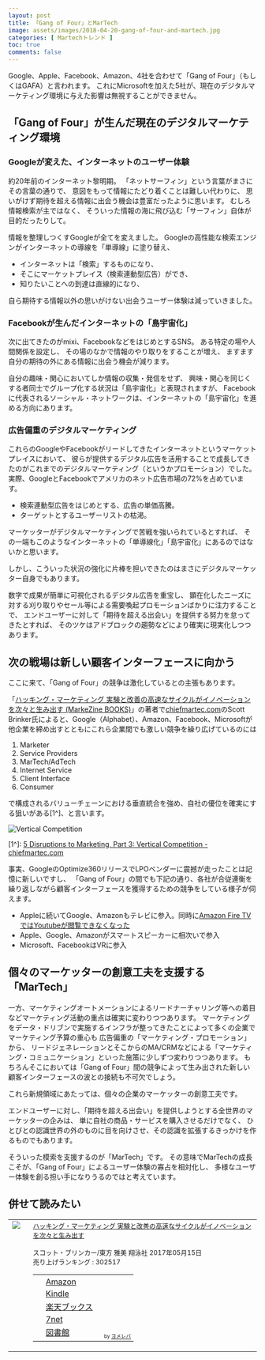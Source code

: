 ```yaml
---
layout: post
title: 「Gang of Four」とMarTech
image: assets/images/2018-04-20-gang-of-four-and-martech.jpg
categories: [ Martechトレンド ]
toc: true
comments: false
---
```

Google、Apple、Facebook、Amazon、4社を合わせて「Gang of Four」（もしくはGAFA）と言われます。
これにMicrosoftを加えた5社が、現在のデジタルマーケティング環境に与えた影響は無視することができません。

## 「Gang of Four」が生んだ現在のデジタルマーケティング環境

### Googleが変えた、インターネットのユーザー体験

約20年前のインターネット黎明期。
「ネットサーフィン」という言葉がまさにその言葉の通りで、
意図をもって情報にたどり着くことは難しい代わりに、
思いがけず期待を超える情報に出会う機会は豊富だったように思います。
むしろ情報検索が主ではなく、
そういった情報の海に飛び込む「サーフィン」自体が目的だったりして。

情報を整理しつくすGoogleが全てを変えました。
Googleの高性能な検索エンジンがインターネットの導線を「単導線」に塗り替え、

- インターネットは「検索」するものになり、
- そこにマーケットプレイス（検索連動型広告）ができ、
- 知りたいことへの到達は直線的になり、

自ら期待する情報以外の思いがけない出会うユーザー体験は減っていきました。

### Facebookが生んだインターネットの「島宇宙化」

次に出てきたのがmixi、FacebookなどをはじめとするSNS。
ある特定の場や人間関係を設定し、
その場のなかで情報のやり取りをすることが増え、
ますます自分の期待の外にある情報に出会う機会が減ります。

自分の趣味・関心においてしか情報の収集・発信をせず、
興味・関心を同じくする者同士でグループ化する状況は「島宇宙化」と表現されますが、
Facebookに代表されるソーシャル・ネットワークは、インターネットの「島宇宙化」を進める方向にあります。

### 広告偏重のデジタルマーケティング

これらのGoogleやFacebookがリードしてきたインターネットというマーケットプレイスにおいて、
彼らが提供するデジタル広告を活用することで成長してきたのがこれまでのデジタルマーケティング（というかプロモーション）でした。
実際、GoogleとFacebookでアメリカのネット広告市場の72%を占めています。

- 検索連動型広告をはじめとする、広告の単価高騰。
- ターゲットとするユーザーリストの枯渇。

マーケッターがデジタルマーケティングで苦戦を強いられているとすれば、
その一端もこのようなインターネットの「単導線化」「島宇宙化」にあるのではないかと思います。

しかし、こういった状況の強化に片棒を担いできたのはまさにデジタルマーケッター自身でもあります。

数字で成果が簡単に可視化されるデジタル広告を重宝し、
顕在化したニーズに対する刈り取りやセール等による需要喚起プロモーションばかりに注力することで、
エンドユーザーに対して「期待を超える出会い」を提供する努力を怠ってきたとすれば、
そのツケはアドブロックの趨勢などにより確実に現実化しつつあります。

## 次の戦場は新しい顧客インターフェースに向かう

ここに来て、「Gang of Four」の競争は激化しているとの主張もあります。

「<a href="http://www.amazon.co.jp/exec/obidos/asin/4798149764/nextdesign03-22/" target="_blank" >ハッキング・マーケティング 実験と改善の高速なサイクルがイノベーションを次々と生み出す (MarkeZine BOOKS)</a>」の著者で[chiefmartec.com](https://chiefmartec.com)のScott Brinker氏によると、Google（Alphabet）、Amazon、Facebook、Microsoftが他企業を締め出すとともにこれら企業間でも激しい競争を繰り広げているのには

1. Marketer
1. Service Providers
1. MarTech/AdTech
1. Internet Service
1. Client Interface
1. Consumer

で構成されるバリューチェーンにおける垂直統合を強め、自社の優位を確実にする狙いがある[1^]、と言います。

![Vertical Competition](https://cdn.chiefmartec.com/wp-content/uploads/2016/11/vertical_competition_600px.jpg)

[1^]: [5 Disruptions to Marketing, Part 3: Vertical Competition - chiefmartec.com](https://chiefmartec.com/2016/12/5-disruptions-marketing-part-3-vertical-competition/)

事実、GoogleのOptimize360リリースでLPOベンダーに震撼が走ったことは記憶に新しいですし、
「Gang of Four」の間でも下記の通り、各社が合従連衡を繰り返しながら顧客インターフェースを獲得するための競争をしている様子が伺えます。

- Appleに続いてGoogle、Amazonもテレビに参入。同時に[Amazon Fire TVではYoutubeが閲覧できなくなった](https://jp.techcrunch.com/2017/12/29/2017-12-28-amazon-updates-fire-tvs-youtube-app-to-redirect-users-to-a-web-browser-instead/)
- Apple、Google、Amazonがスマートスピーカーに相次いで参入
- Microsoft、FacebookはVRに参入

## 個々のマーケッターの創意工夫を支援する「MarTech」

一方、マーケティングオートメーションによるリードナーチャリング等への着目などマーケティング活動の重点は確実に変わりつつあります。
マーケティングをデータ・ドリブンで実施するインフラが整ってきたことによって多くの企業でマーケティング予算の重心も
広告偏重の「マーケティング・プロモーション」から、
リードジェネレーションとそこからのMA/CRMなどによる「マーケティング・コミュニケーション」といった施策に少しずつ変わりつつあります。
もちろんそこにおいては「Gang of Four」間の競争によって生み出された新しい顧客インターフェースの波との接続も不可欠でしょう。

これら新規領域にあたっては、個々の企業のマーケッターの創意工夫です。

エンドユーザーに対し、「期待を超える出会い」を提供しようとする全世界のマーケッターの企みは、
単に自社の商品・サービスを購入させるだけでなく、
ひとびとの認識世界の外のものに目を向けさせ、その認識を拡張するきっかけを作るものでもあります。

そういった模索を支援するのが「MarTech」です。
その意味でMarTechの成長こそが、「Gang of Four」によるユーザー体験の寡占を相対化し、
多様なユーザー体験を創る担い手になりうるのではと考えています。

## 併せて読みたい

<table  border="0" cellpadding="5"><tr><td valign="top" style="border:none;"><a href="http://www.amazon.co.jp/exec/obidos/asin/4798149764/nextdesign03-22/" target="_blank" ><img src="https://thumbnail.image.rakuten.co.jp/@0_mall/book/cabinet/9769/9784798149769.jpg?_ex=200x200" border="0" style="margin-right:10px" /></a></td><td valign="top" style="border:none;text-align:left"><font size="-1"><a href="http://www.amazon.co.jp/exec/obidos/asin/4798149764/nextdesign03-22/" target="_blank" >ハッキング・マーケティング 実験と改善の高速なサイクルがイノベーションを次々と生み出す</a><br /><br />        スコット・ブリンカー/東方 雅美 翔泳社 2017年05月15日<br />        売り上げランキング : 302517<br /><table style="border:none"><tr><td style="border:none;text-align:left;"><div class="shoplinkamazon" style="margin-right:5px;background: url('//img.yomereba.com/tam_y.gif') 0 0 no-repeat;padding: 2px 0 2px 18px;white-space: nowrap;"><a href="http://www.amazon.co.jp/exec/obidos/asin/4798149764/nextdesign03-22/" target="_blank" >Amazon</a></div><div class="shoplinkkindle" style="margin-right:5px;background: url('//img.yomereba.com/tam_y.gif') 0 0 no-repeat;padding: 2px 0 2px 18px;white-space: nowrap;"><a href="http://www.amazon.co.jp/exec/obidos/ASIN/B071FG2T3D/nextdesign03-22/" target="_blank" >Kindle</a></div><div class="shoplinkrakuten" style="margin-right:5px;background: url('//img.yomereba.com/tam_y.gif') 0 -50px no-repeat;padding: 2px 0 2px 18px;white-space: nowrap;"><a href="//af.moshimo.com/af/c/click?a_id=1013078&p_id=56&pc_id=56&pl_id=637&s_v=b5Rz2P0601xu&url=http%3A%2F%2Fbooks.rakuten.co.jp%2Frb%2F14780966%2F" target="_blank" >楽天ブックス</a></div>            			<div class="shoplinkseven" style="margin-right:5px;background: url('//img.yomereba.com/tam_y.gif') 0 -100px no-repeat;padding: 2px 0 2px 18px;white-space: nowrap;"><a href="//af.moshimo.com/af/c/click?a_id=1013088&p_id=932&pc_id=1188&pl_id=12456&s_v=b5Rz2P0601xu&url=http%3A%2F%2F7net.omni7.jp%2Fsearch%2F%3FsearchKeywordFlg%3D1%26keyword%3D4-79-814976-9%2520%257C%25204-798-14976-9%2520%257C%25204-7981-4976-9%2520%257C%25204-79814-976-9%2520%257C%25204-798149-76-9%2520%257C%25204-7981497-6-9" target="_blank" >7net<img src="//i.moshimo.com/af/i/impression?a_id=1013088&p_id=932&pc_id=1188&pl_id=12456" width="1" height="1" style="border:none;"></a></div>                        			            			<div class="shoplinktoshokan" style="margin-right:5px;background: url('//img.yomereba.com/tam_y.gif') 0 -300px no-repeat;padding: 2px 0 2px 18px;white-space: nowrap;"><a href="http://calil.jp/book/4798149764" target="_blank" >図書館</a></div>		  </td><td style="vertical-align:bottom;padding-left:10px;font-size:x-small;border:none">by <a href="https://yomereba.com" rel="nofollow" target="_blank">ヨメレバ</a></td></tr></table></font></td></tr></table>
